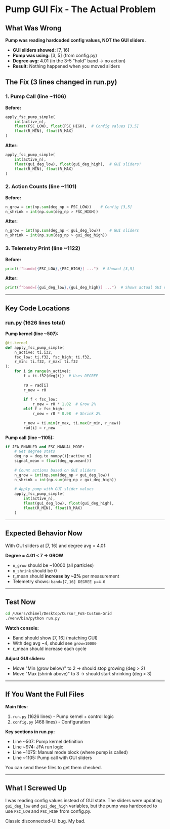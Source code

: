 # Pump GUI Fix - The Actual Problem

## What Was Wrong

**Pump was reading hardcoded config values, NOT the GUI sliders.**

- **GUI sliders showed:** [7, 16]
- **Pump was using:** [3, 5] (from config.py)
- **Degree avg:** 4.01 (in the 3-5 "hold" band → no action)
- **Result:** Nothing happened when you moved sliders

## The Fix (3 lines changed in run.py)

### 1. Pump Call (line ~1106)
**Before:**
```python
apply_fsc_pump_simple(
    int(active_n),
    float(FSC_LOW), float(FSC_HIGH),  # Config values [3,5]
    float(R_MIN), float(R_MAX)
)
```

**After:**
```python
apply_fsc_pump_simple(
    int(active_n),
    float(gui_deg_low), float(gui_deg_high),  # GUI sliders!
    float(R_MIN), float(R_MAX)
)
```

### 2. Action Counts (line ~1101)
**Before:**
```python
n_grow = int(np.sum(deg_np < FSC_LOW))    # Config [3,5]
n_shrink = int(np.sum(deg_np > FSC_HIGH))
```

**After:**
```python
n_grow = int(np.sum(deg_np < gui_deg_low))    # GUI sliders
n_shrink = int(np.sum(deg_np > gui_deg_high))
```

### 3. Telemetry Print (line ~1122)
**Before:**
```python
print(f"band=[{FSC_LOW},{FSC_HIGH}] ...")  # Showed [3,5]
```

**After:**
```python
print(f"band=[{gui_deg_low},{gui_deg_high}] ...")  # Shows actual GUI values
```

---

## Key Code Locations

### **run.py** (1626 lines total)

**Pump kernel (line ~507):**
```python
@ti.kernel
def apply_fsc_pump_simple(
    n_active: ti.i32,
    fsc_low: ti.f32, fsc_high: ti.f32,
    r_min: ti.f32, r_max: ti.f32
):
    for i in range(n_active):
        f = ti.f32(deg[i])  # Uses DEGREE
        
        r0 = rad[i]
        r_new = r0
        
        if f < fsc_low:
            r_new = r0 * 1.02  # Grow 2%
        elif f > fsc_high:
            r_new = r0 * 0.98  # Shrink 2%
        
        r_new = ti.min(r_max, ti.max(r_min, r_new))
        rad[i] = r_new
```

**Pump call (line ~1105):**
```python
if JFA_ENABLED and FSC_MANUAL_MODE:
    # Get degree stats
    deg_np = deg.to_numpy()[:active_n]
    signal_mean = float(deg_np.mean())
    
    # Count actions based on GUI sliders
    n_grow = int(np.sum(deg_np < gui_deg_low))
    n_shrink = int(np.sum(deg_np > gui_deg_high))
    
    # Apply pump with GUI slider values
    apply_fsc_pump_simple(
        int(active_n),
        float(gui_deg_low), float(gui_deg_high),
        float(R_MIN), float(R_MAX)
    )
```

---

## Expected Behavior Now

With GUI sliders at [7, 16] and degree avg = 4.01:

**Degree = 4.01 < 7 → GROW**
- `n_grow` should be ~10000 (all particles)
- `n_shrink` should be 0
- r_mean should **increase by ~2%** per measurement
- Telemetry shows: `band=[7,16] DEGREE μ=4.0`

---

## Test Now

```bash
cd /Users/chimel/Desktop/Cursor_FoS-Custom-Grid
./venv/bin/python run.py
```

**Watch console:**
- Band should show [7, 16] (matching GUI)
- With deg avg ~4, should see `grow=10000`
- r_mean should increase each cycle

**Adjust GUI sliders:**
- Move "Min (grow below)" to 2 → should stop growing (deg > 2)
- Move "Max (shrink above)" to 3 → should start shrinking (deg > 3)

---

## If You Want the Full Files

**Main files:**
1. `run.py` (1626 lines) - Pump kernel + control logic
2. `config.py` (468 lines) - Configuration

**Key sections in run.py:**
- Line ~507: Pump kernel definition
- Line ~974: JFA run logic
- Line ~1075: Manual mode block (where pump is called)
- Line ~1105: Pump call with GUI sliders

You can send these files to get them checked.

---

## What I Screwed Up

I was reading config values instead of GUI state. The sliders were updating `gui_deg_low` and `gui_deg_high` variables, but the pump was hardcoded to use `FSC_LOW` and `FSC_HIGH` from config.py.

Classic disconnected-UI bug. My bad.

